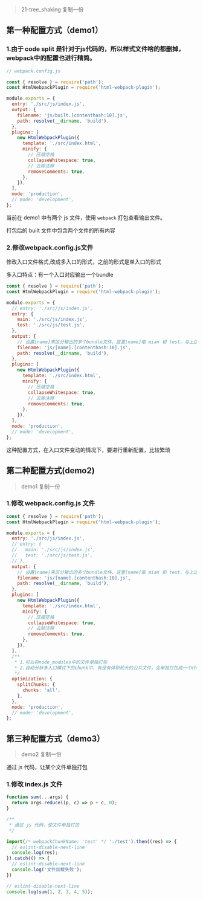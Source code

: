 > 21-tree_shaking 复制一份

## 第一种配置方式（demo1）

### 1.由于 code split 是针对于js代码的，所以样式文件啥的都删掉，webpack中的配置也进行精简。
  ```js
  // webpack.config.js

  const { resolve } = require('path');
  const HtmlWebpackPlugin = require('html-webpack-plugin');

  module.exports = {
    entry: './src/js/index.js',
    output: {
      filename: 'js/built.[contenthash:10].js',
      path: resolve(__dirname, 'build'),
    },
    plugins: [
      new HtmlWebpackPlugin({
        template: './src/index.html',
        minify: {
          // 压缩空格
          collapseWhitespace: true,
          // 去除注释
          removeComments: true,
        },
      }),
    ],
    mode: 'production',
    // mode: 'development',
  };
  ```

当前在 demo1 中有两个 js 文件，使用 `webpack` 打包查看输出文件。

打包后的 built 文件中包含两个文件的所有内容

### 2.修改webpack.config.js文件

修改入口文件格式,改成多入口的形式，之前的形式是单入口的形式

多入口特点：有一个入口对应输出一个bundle

```js
const { resolve } = require('path');
const HtmlWebpackPlugin = require('html-webpack-plugin');

module.exports = {
  // entry: './src/js/index.js',
  entry: {
    main: './src/js/index.js',
    test: './src/js/test.js',
  },
  output: {
    // 设置[name]来区分输出的多个bundle文件，这里[name]取 mian 和 test，与上边设置入口名对应
    filename: 'js/[name].[contenthash:10].js',
    path: resolve(__dirname, 'build'),
  },
  plugins: [
    new HtmlWebpackPlugin({
      template: './src/index.html',
      minify: {
        // 压缩空格
        collapseWhitespace: true,
        // 去除注释
        removeComments: true,
      },
    }),
  ],
  mode: 'production',
  // mode: 'development',
};
```

这种配置方式，在入口文件变动的情况下，要进行重新配置，比较繁琐

## 第二种配置方式(demo2)

> demo1 复制一份

### 1.修改 webpack.config.js 文件

```js
const { resolve } = require('path');
const HtmlWebpackPlugin = require('html-webpack-plugin');

module.exports = {
  entry: './src/js/index.js',
  // entry: {
  //   main: './src/js/index.js',
  //   test: './src/js/test.js',
  // },
  output: {
    // 设置[name]来区分输出的多个bundle文件，这里[name]取 mian 和 test，与上边设置入口名对应
    filename: 'js/[name].[contenthash:10].js',
    path: resolve(__dirname, 'build'),
  },
  plugins: [
    new HtmlWebpackPlugin({
      template: './src/index.html',
      minify: {
        // 压缩空格
        collapseWhitespace: true,
        // 去除注释
        removeComments: true,
      },
    }),
  ],
  /**
   * 1.可以将node_modules中的文件单独打包
   * 2.自动分析多入口模式下的chunk中，有没有体积较大的公共文件，会单独打包成一个chunk
   */
  optimization: {
    splitChunks: {
      chunks: 'all',
    },
  },
  mode: 'production',
  // mode: 'development',
};
```

## 第三种配置方式（demo3）

> demo2 复制一份

通过 js 代码，让某个文件单独打包

### 1.修改 index.js 文件

```js
function sum(...args) {
  return args.reduce((p, c) => p + c, 0);
}

/**
 * 通过 js 代码，使文件单独打包
 */

import(/* webpackChunkName: 'test' */ './test').then((res) => {
  // eslint-disable-next-line
  console.log(res);
}).catch(() => {
  // eslint-disable-next-line
  console.log('文件加载失败');
})

// eslint-disable-next-line
console.log(sum(1, 2, 3, 4, 5));
```



